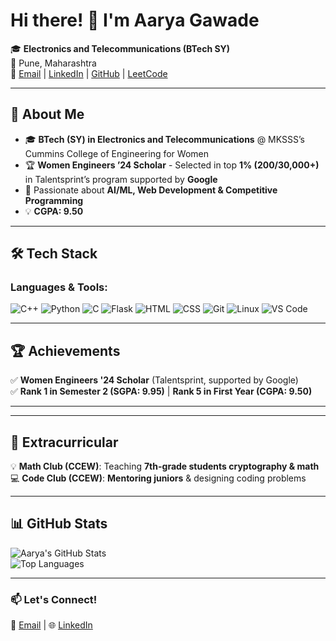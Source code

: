 # Hi there! 👋 I'm Aarya Gawade

🎓 **Electronics and Telecommunications (BTech SY)**  
📍 Pune, Maharashtra  
📧 [Email](mailto:aaryagawade003@gmail.com) | [LinkedIn](https://www.linkedin.com/in/aarya-gawade/) | [GitHub](https://github.com/aaryagawade30) | [LeetCode](https://leetcode.com/u/aaryagawade30/)

---

## 🚀 About Me  
- 🎓 **BTech (SY) in Electronics and Telecommunications** @ MKSSS’s Cummins College of Engineering for Women  
- 🏆 **Women Engineers ’24 Scholar** - Selected in top **1% (200/30,000+)** in Talentsprint’s program supported by **Google**  
- 🎯 Passionate about **AI/ML, Web Development & Competitive Programming**  
- 💡 **CGPA: 9.50**  

---

## 🛠️ Tech Stack  
### **Languages & Tools:**  
![C++](https://img.shields.io/badge/C++-blue?style=for-the-badge&logo=cplusplus)  ![Python](https://img.shields.io/badge/Python-yellow?style=for-the-badge&logo=python)  ![C](https://img.shields.io/badge/C-lightgrey?style=for-the-badge&logo=c)  ![Flask](https://img.shields.io/badge/Flask-black?style=for-the-badge&logo=flask)  ![HTML](https://img.shields.io/badge/HTML-orange?style=for-the-badge&logo=html5)  ![CSS](https://img.shields.io/badge/CSS-blue?style=for-the-badge&logo=css3)  ![Git](https://img.shields.io/badge/Git-red?style=for-the-badge&logo=git)  ![Linux](https://img.shields.io/badge/Linux-black?style=for-the-badge&logo=linux)  ![VS Code](https://img.shields.io/badge/VSCode-blue?style=for-the-badge&logo=visualstudiocode)  

---

## 🏆 Achievements  
✅ **Women Engineers '24 Scholar** (Talentsprint, supported by Google)  
✅ **Rank 1 in Semester 2 (SGPA: 9.95)** | **Rank 5 in First Year (CGPA: 9.50)**  

---
<!--
## 📌 Projects  
### 🔹 [DepthResNet](https://gitlab.com/neural-netizens/polypnet)  
- 🏥 **AI-based polyp detection** API  
- 🧠 Uses **ResNet-50, KNN & PCA** for classification  
- 🌐 Built frontend & deployed via **Flask**  

### 🔹 [Connect4 AI](https://github.com/aaryagawade30/Connect-4)  
- 🎮 **Player vs AI game** using **Minimax Algorithm**  
- ⚡ Optimized with **Alpha Beta Pruning** for faster moves  

### 🔹 [Currency Converter](https://github.com/aaryagawade30/Currency_converter)  
- 💰 Supports **30+ currencies** via Euro Bank API  
- 🖥️ Built using **Tkinter & Pandas**  
-->
---

## 🌟 Extracurricular  
💡 **Math Club (CCEW)**: Teaching **7th-grade students cryptography & math**  
💻 **Code Club (CCEW)**: **Mentoring juniors** & designing coding problems  

---

## 📊 GitHub Stats  
![Aarya's GitHub Stats](https://github-readme-stats.vercel.app/api?username=aaryagawade30&show_icons=true&theme=radical)  
![Top Languages](https://github-readme-stats.vercel.app/api/top-langs/?username=aaryagawade30&layout=compact&theme=radical)  

---

### **📫 Let's Connect!**  
📧 [Email](mailto:aaryagawade003@gmail.com) | 🌐 [LinkedIn](https://www.linkedin.com/in/aarya-gawade/) 


